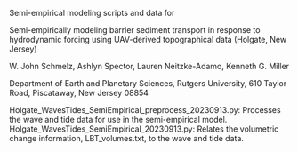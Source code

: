 Semi-empirical modeling scripts and data for 

Semi-empirically modeling barrier sediment transport in response to hydrodynamic forcing using UAV-derived topographical data (Holgate, New Jersey)

W. John Schmelz, Ashlyn Spector, Lauren Neitzke-Adamo, Kenneth G. Miller

Department of Earth and Planetary Sciences, Rutgers University, 610 Taylor Road, Piscataway, New Jersey 08854

Holgate_WavesTides_SemiEmpirical_preprocess_20230913.py: Processes the wave and tide data for use in the semi-empirical model.
Holgate_WavesTides_SemiEmpirical_20230913.py: Relates the volumetric change information, LBT_volumes.txt, to the wave and tide data.
